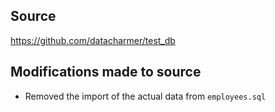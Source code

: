 ## Source
https://github.com/datacharmer/test_db

## Modifications made to source
* Removed the import of the actual data from `employees.sql`

